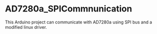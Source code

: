 AD7280a_SPICommnunication
=========================

This Arduino project can communicate with AD7280a using SPI bus and a modified linux driver.
